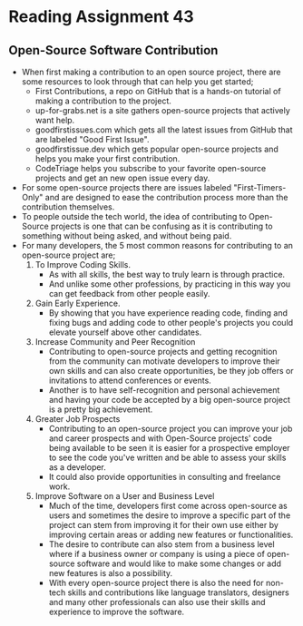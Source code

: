 # Reading Assignment 43

## Open-Source Software Contribution

- When first making a contribution to an open source project, there are some resources to look through that can help you get started;
  - First Contributions, a repo on GitHub that is a hands-on tutorial of making a contribution to the project.
  - up-for-grabs.net is a site gathers open-source projects that actively want help.
  - goodfirstissues.com which gets all the latest issues from GitHub that are labeled "Good First Issue".
  - goodfirstissue.dev which gets popular open-source projects and helps you make your first contribution.
  - CodeTriage helps you subscribe to your favorite open-source projects and get an new open issue every day.
- For some open-source projects there are issues labeled "First-Timers-Only" and are designed to ease the contribution process more than the contribution themselves.
- To people outside the tech world, the idea of contributing to Open-Source projects is one that can be confusing as it is contributing to something without being asked, and without being paid.
- For many developers, the 5 most common reasons for contributing to an open-source project are;
  1. To Improve Coding Skills.
      - As with all skills, the best way to truly learn is through practice.
      - And unlike some other professions, by practicing in this way you can get feedback from other people easily.
  2. Gain Early Experience.
      - By showing that you have experience reading code, finding and fixing bugs and adding code to other people's projects you could elevate yourself above other candidates.
  3. Increase Community and Peer Recognition
      - Contributing to open-source projects and getting recognition from the community can motivate developers to improve their own skills and can also create opportunities, be they job offers or invitations to attend conferences or events.
      - Another is to have self-recognition and personal achievement and having your code be accepted by a big open-source project is a pretty big achievement.
  4. Greater Job Prospects
      - Contributing to an open-source project you can improve your job and career prospects and with Open-Source projects' code being available to be seen it is easier for a prospective employer to see the code you've written and be able to assess your skills as a developer.
      - It could also provide opportunities in consulting and freelance work.
  5. Improve Software on a User and Business Level
      - Much of the time, developers first come across open-source as users and sometimes the desire to improve a specific part of the project can stem from improving it for their own use either by improving certain areas or adding new features or functionalities.
      - The desire to contribute can also stem from a business level where if a business owner or company is using a piece of open-source software and would like to make some changes or add new features is also a possibility.
      - With every open-source project there is also the need for non-tech skills and contributions like language translators, designers and many other professionals can also use their skills and experience to improve the software.
